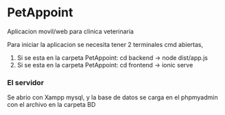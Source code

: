 # PetAppoint
Aplicacion movil/web para clinica veterinaria

Para iniciar la aplicacion se necesita tener 2 terminales cmd abiertas,

1. Si se esta en la carpeta PetAppoint: cd backend -> node dist/app.js
2. Si se esta en la carpeta PetAppoint: cd frontend -> ionic serve

### El servidor 

Se abrio con Xampp mysql, y la base de datos se carga en el phpmyadmin con el archivo en la carpeta BD
